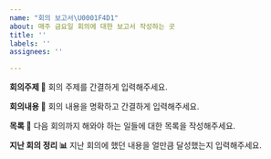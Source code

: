 ```yaml
---
name: "회의 보고서\U0001F4D1"
about: 매주 금요일 회의에 대한 보고서 작성하는 곳
title: ''
labels: ''
assignees: ''

---
```


**회의주제 🎯**
회의 주제를 간결하게 입력해주세요.

**회의내용 📃**
회의 내용을 명확하고 간결하게 입력해주세요.

**목록 📌**
다음 회의까지 해와야 하는 일들에 대한 목록을 작성해주세요.

**지난 회의 정리 📊**
지난 회의에 했던 내용을 얼만큼 달성했는지 입력해주세요.
